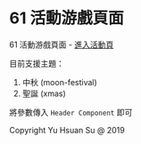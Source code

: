 # 61 活動游戲頁面  

61 活動游戲頁面 - [進入活動頁](https://freddysu.github.io/61mid-autumn/)

目前支援主題：
1. 中秋 (moon-festival)
2. 聖誕 (xmas)  

將參數傳入 ``Header Component`` 即可

Copyright Yu Hsuan Su @ 2019
